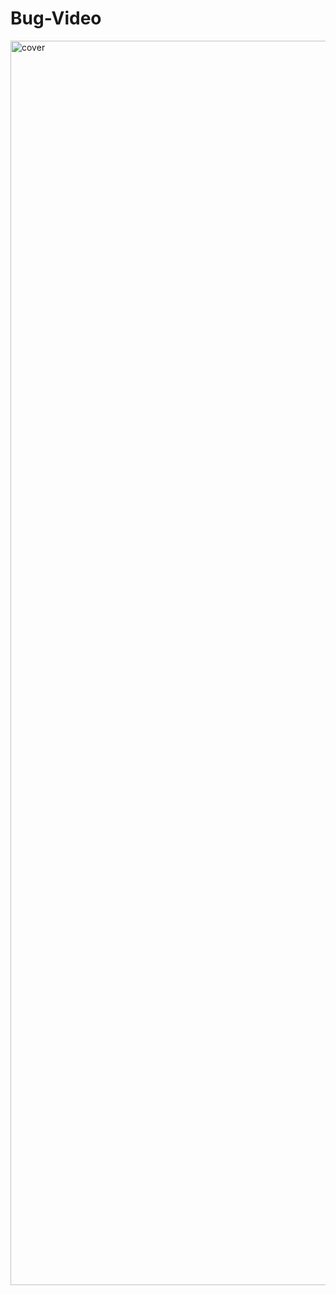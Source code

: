 # Bug-Video
<img width="1991" alt="cover" src="https://user-images.githubusercontent.com/10698943/228092820-d7750ddb-d916-4a5e-a222-151ef7a4ab8c.png">
